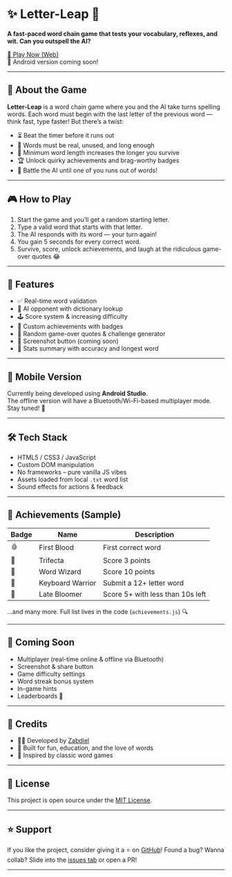 # ✨ Letter-Leap 🐸  
**A fast-paced word chain game that tests your vocabulary, reflexes, and wit. Can you outspell the AI?**

[🔗 Play Now (Web)](https://fwesh001.github.io/Letter-leap)  
📱 Android version coming soon!

---

## 🚀 About the Game

**Letter-Leap** is a word chain game where you and the AI take turns spelling words. Each word must begin with the last letter of the previous word — think fast, type faster! But there’s a twist:  

- ⏳ Beat the timer before it runs out  
- 🧠 Words must be real, unused, and long enough  
- 🎯 Minimum word length increases the longer you survive  
- 🏆 Unlock quirky achievements and brag-worthy badges  
- 🤖 Battle the AI until one of you runs out of words!

---

## 🎮 How to Play

1. Start the game and you’ll get a random starting letter.
2. Type a valid word that starts with that letter.
3. The AI responds with its word — your turn again!
4. You gain 5 seconds for every correct word.
5. Survive, score, unlock achievements, and laugh at the ridiculous game-over quotes 😂

---

## 🧠 Features

- ✅ Real-time word validation
- 🧩 AI opponent with dictionary lookup
- 🕹️ Score system & increasing difficulty
- 🎉 Custom achievements with badges
- 💬 Random game-over quotes & challenge generator
- 📸 Screenshot button (coming soon)
- 🧪 Stats summary with accuracy and longest word

---

## 📱 Mobile Version

Currently being developed using **Android Studio**.  
The offline version will have a Bluetooth/Wi-Fi-based multiplayer mode. Stay tuned! 👀

---

## 🛠️ Tech Stack

- HTML5 / CSS3 / JavaScript  
- Custom DOM manipulation  
- No frameworks – pure vanilla JS vibes  
- Assets loaded from local `.txt` word list  
- Sound effects for actions & feedback

---

## 🧠 Achievements (Sample)

| Badge | Name | Description |
|--|--|--|
| 🩸 | First Blood | First correct word |
| 🎯 | Trifecta | Score 3 points |
| 🧙 | Word Wizard | Score 10 points |
| 💪 | Keyboard Warrior | Submit a 12+ letter word |
| 🌙 | Late Bloomer | Score 5+ with less than 10s left |

…and many more. Full list lives in the code (`achievements.js`) 🔍

---
## 🧪 Coming Soon

* Multiplayer (real-time online & offline via Bluetooth)
* Screenshot & share button
* Game difficulty settings
* Word streak bonus system
* In-game hints
* Leaderboards 👑

---

## 🙌 Credits

* 👨‍💻 Developed by [Zabdiel](https://github.com/fwesh001)
* 💬 Built for fun, education, and the love of words
* 🧠 Inspired by classic word games

---

## 📜 License

This project is open source under the [MIT License](LICENSE).

---

## ⭐ Support

If you like the project, consider giving it a ⭐ on [GitHub](https://github.com/fwesh001/Letter-leap)!
Found a bug? Wanna collab? Slide into the [issues tab](https://github.com/fwesh001/Letter-leap/issues) or open a PR!

---


